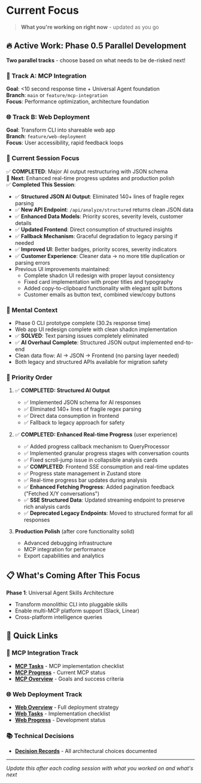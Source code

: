 # Current Focus

> **What you're working on right now** - updated as you go

## 🔥 Active Work: Phase 0.5 Parallel Development

**Two parallel tracks** - choose based on what needs to be de-risked next!

### 🚀 Track A: MCP Integration
**Goal**: <10 second response time + Universal Agent foundation  
**Branch**: `main` or `feature/mcp-integration`  
**Focus**: Performance optimization, architecture foundation

### 🌐 Track B: Web Deployment  
**Goal**: Transform CLI into shareable web app  
**Branch**: `feature/web-deployment`  
**Focus**: User accessibility, rapid feedback loops

### 🎯 Current Session Focus
✅ **COMPLETED**: Major AI output restructuring with JSON schema  
🎯 **Next**: Enhanced real-time progress updates and production polish  
✅ **Completed This Session**: 
- ✅ **Structured JSON AI Output**: Eliminated 140+ lines of fragile regex parsing
- ✅ **New API Endpoint**: `/api/analyze/structured` returns clean JSON data
- ✅ **Enhanced Data Models**: Priority scores, severity levels, customer details
- ✅ **Updated Frontend**: Direct consumption of structured insights
- ✅ **Fallback Mechanism**: Graceful degradation to legacy parsing if needed
- ✅ **Improved UI**: Better badges, priority scores, severity indicators
- ✅ **Customer Experience**: Cleaner data → no more title duplication or parsing errors
- Previous UI improvements maintained:
  - Complete shadcn UI redesign with proper layout consistency
  - Fixed card implementation with proper titles and typography  
  - Added copy-to-clipboard functionality with elegant split buttons
  - Customer emails as button text, combined view/copy buttons

### 🧠 Mental Context
- Phase 0 CLI prototype complete (30.2s response time)
- Web app UI redesign complete with clean shadcn implementation
- ✅ **SOLVED**: Text parsing issues completely eliminated
- ✅ **AI Overhaul Complete**: Structured JSON output implemented end-to-end
- Clean data flow: AI → JSON → Frontend (no parsing layer needed)
- Both legacy and structured APIs available for migration safety

### 🚧 Priority Order

1. ✅ **COMPLETED: Structured AI Output** 
   - ✅ Implemented JSON schema for AI responses
   - ✅ Eliminated 140+ lines of fragile regex parsing  
   - ✅ Direct data consumption in frontend
   - ✅ Fallback to legacy approach for safety
   
2. ✅ **COMPLETED: Enhanced Real-time Progress** (user experience)
   - ✅ Added progress callback mechanism to QueryProcessor  
   - ✅ Implemented granular progress stages with conversation counts
   - ✅ Fixed scroll-jump issue in collapsible analysis cards
   - ✅ **COMPLETED**: Frontend SSE consumption and real-time updates
   - ✅ Progress state management in Zustand store
   - ✅ Real-time progress bar updates during analysis
   - ✅ **Enhanced Fetching Progress**: Added pagination feedback ("Fetched X/Y conversations")
   - ✅ **SSE Structured Data**: Updated streaming endpoint to preserve rich analysis cards
   - ✅ **Deprecated Legacy Endpoints**: Moved to structured format for all responses

3. **Production Polish** (after core functionality solid)
   - Advanced debugging infrastructure
   - MCP integration for performance  
   - Export capabilities and analytics

## 📋 What's Coming After This Focus

**Phase 1**: Universal Agent Skills Architecture
- Transform monolithic CLI into pluggable skills
- Enable multi-MCP platform support (Slack, Linear)
- Cross-platform intelligence queries

## 🔗 Quick Links

### 🚀 MCP Integration Track
- **[MCP Tasks](../implementation/phase-0.5-mcp/tasks.md)** - MCP implementation checklist
- **[MCP Progress](../implementation/phase-0.5-mcp/progress.md)** - Current MCP status
- **[MCP Overview](../implementation/phase-0.5-mcp/overview.md)** - Goals and success criteria

### 🌐 Web Deployment Track  
- **[Web Overview](../implementation/phase-0.5-web/overview.md)** - Full deployment strategy
- **[Web Tasks](../implementation/phase-0.5-web/tasks.md)** - Implementation checklist
- **[Web Progress](../implementation/phase-0.5-web/progress.md)** - Development status

### 📚 Technical Decisions
- **[Decision Records](../reference/decisions.md)** - All architectural choices documented

---

*Update this after each coding session with what you worked on and what's next*
